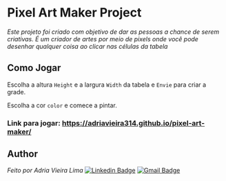 # Pixel Art Maker Project

*Este projeto foi criado com objetivo de dar as pessoas a chance de serem criativas. É um criador de artes por meio de pixels onde você pode desenhar qualquer coisa ao clicar nas células da tabela*

## Como Jogar

Escolha a altura `Height` e a largura `Width` da tabela e `Envie` para criar a grade.

Escolha a cor `color` e comece a pintar.

### Link para jogar: https://adriavieira314.github.io/pixel-art-maker/

## Author

*Feito por Adria Vieira Lima*
[![Linkedin Badge](https://img.shields.io/badge/-Adria-blue?style=flat-square&logo=Linkedin&logoColor=white&link=https://https://www.linkedin.com/in/adria-vieira-60070918b/)](https://www.linkedin.com/in/adria-vieira-60070918b/) 
[![Gmail Badge](https://img.shields.io/badge/-adriavieira731@gmail.com-c14438?style=flat-square&logo=Gmail&logoColor=white&link=mailto:adriavieira731@gmail.com)](mailto:adriavieira731@gmail.com)

